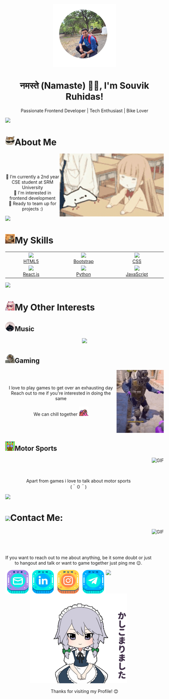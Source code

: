 <link rel="stylesheet" href="styles.css">

<!-- Profile Header -->
<div class="profile-header" align="center">
    <img src="./Assets/Souvik.png" alt="Profile Picture" width="200" class="profile-picture">
    <h1>नमस्ते (Namaste) 🙏🏻, I'm Souvik Ruhidas!</h1>
    <p>Passionate Frontend Developer | Tech Enthusiast | Bike Lover</p>
</div>

<img src="https://user-images.githubusercontent.com/73097560/115834477-dbab4500-a447-11eb-908a-139a6edaec5c.gif">

<!-- About Me Section -->
# <img src="./Assets/ez_cat.png" width="30" />About Me

<div align="center">
    <img align="right" width="" height="200" alt="GIF" src="./Assets/bongo.gif">
    <br><br><br>
    <p>🔭 I’m currently a 2nd year CSE student at SRM University<br>
        🤖 I'm interested in frontend development<br>
        🤝 Ready to team up for projects :)</p>
    
</div>

<img src="https://user-images.githubusercontent.com/73097560/115834477-dbab4500-a447-11eb-908a-139a6edaec5c.gif">

<!-- Skills Section -->
# <img src="./Assets/workingonit.gif" width="30" />My Skills
<table>
  <tr>
    <td align="center" width="200">
      <a href="https://github.com/html">
        <img src="https://www.vectorlogo.zone/logos/w3_html5/w3_html5-icon.svg" width="60" />
        <br />
        HTML5
      </a>
    </td>
    <td align="center" width="200">
      <a href="https://github.com/twbs">
        <img src="https://avatars.githubusercontent.com/u/2918581?s=200&v=4" width="60" />
        <br />
        Bootstrap
      </a>
    </td>
    <td align="center" width="200">
      <a href="https://github.com/css">
        <img src="https://avatars.githubusercontent.com/u/12235601?s=200&v=4" width="60" />
        <br />
        CSS
      </a>
    </td>
  </tr>
  <tr>
    <td align="center" width="200">
      <a href="https://github.com/facebook/react">
        <img src="https://avatars.githubusercontent.com/u/69631?s=200&v=4" width="60" />
        <br />
        React.js
      </a>
    </td>
    <td align="center" width="200">
      <a href="https://github.com/python">
        <img src="https://avatars.githubusercontent.com/u/1525981?s=200&v=4" width="60" />
        <br />
        Python
      </a>
    </td>
    <td align="center" width="200">
      <a href="https://github.com/javascript">
        <img src="https://upload.wikimedia.org/wikipedia/commons/9/99/Unofficial_JavaScript_logo_2.svg" width="60" />
        <br />
        JavaScript
      </a>
    </td>
  </tr>
</table>

<img src="https://user-images.githubusercontent.com/73097560/115834477-dbab4500-a447-11eb-908a-139a6edaec5c.gif">


# <img src="./Assets/02_cool.png" width="30" />My Other Interests
## <img src="./Assets/pedro.gif" width="30" />Music
<p align="center">
  <img src="https://spotify-github-profile.vercel.app/api/view.svg?uid=3fh32j4ga8t5t5mlu3r9rhxtk&cover_image=true&theme=default&show_offline=false&background_color=14232a&interchange=false&bar_color_cover=true">
</p>

## <img src="./Assets/monke_gamingq.png" width="30" />Gaming
<div align="center">
    <img align="right" width="" height="200" alt="GIF" src="./Assets/dance-cs-go.gif">
    <br><br>
    <p>I love to play games to get over an exhausting day<br>Reach out to me if you're interested in doing the same<br><br>We can chill together  <img src="./Assets/quad_parrot.gif" width="30" /></p>
    
</div>
<br><br>

## <img src="./Assets/pikachu.gif" width="30" />Motor Sports
<div align="center">
    <img align="right" width="" height="200" alt="GIF" src="./Assets/sports-slow.gif">
    <br><br><br>
    <p>Apart from games i love to talk about motor sports<br>(＾０＾)</p>
    
</div>

<img src="https://user-images.githubusercontent.com/73097560/115834477-dbab4500-a447-11eb-908a-139a6edaec5c.gif">
<br>

<!-- Contact Me Section -->
# <img src="https://emojis.slackmojis.com/emojis/images/1588315024/8823/hyperkitty.gif?1588315024" width="30" />Contact Me:

<div align="center">
    <img align="right" width="" height="340" alt="GIF" src="./Assets/dazai-dazai-osamu.gif">
    <br><br><br><br>
    <p>If you want to reach out to me about anything, be it some doubt or just to hangout and talk or want to game together just ping me 😉.</p>
    <div id="social-links">
        <a href="mailto: souvikdas8426@gmail.com">
            <img align="left" width="80" height="75" alt="Gmail" src="./Assets/Icons/mail.png">
        </a>
        <a href="https://www.linkedin.com/in/souvik-ruhidas-75b166245/">
            <img align="left" width="80" height="75" alt="Linkedin" src="./Assets/Icons/linkedin.png">
        </a>
    </div>
    <div id="social-links">
        <a href="https://www.instagram.com/inu_sannnnn/">
            <img align="left" width="80" height="75" alt="Instagram" src="./Assets/Icons/instagram.png">
        </a>
        <a href="https://t.me/Kawaiii_Nekoo">
            <img align="left" width="80" height="75" alt="Telegram" src="./Assets/Icons/telegram.png">
        </a>
    </div>
</div>
<img src="https://user-images.githubusercontent.com/73097560/115834477-dbab4500-a447-11eb-908a-139a6edaec5c.gif">
<br>

<!-- Footer -->
<div class="footer" align="center">
    <img src="./Assets/sakuya-touhou.gif" alt="Footer Image">
    <p>Thanks for visiting my Profile! 😊</p>
</div>







